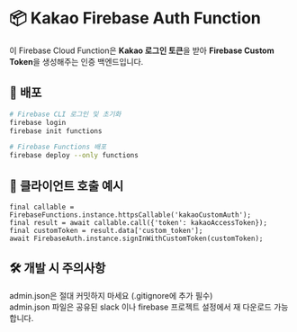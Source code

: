 # 📦 Kakao Firebase Auth Function

이 Firebase Cloud Function은 **Kakao 로그인 토큰**을 받아 **Firebase Custom Token**을 생성해주는 인증 백엔드입니다.

## 🚀 배포
```bash
# Firebase CLI 로그인 및 초기화
firebase login
firebase init functions

# Firebase Functions 배포
firebase deploy --only functions
```


## 📲 클라이언트 호출 예시
```
final callable = FirebaseFunctions.instance.httpsCallable('kakaoCustomAuth');
final result = await callable.call({'token': kakaoAccessToken});
final customToken = result.data['custom_token'];
await FirebaseAuth.instance.signInWithCustomToken(customToken);
```

## 🛠️ 개발 시 주의사항
admin.json은 절대 커밋하지 마세요 (.gitignore에 추가 필수)  
admin.json 파일은 공유된 slack 이나 firebase 프로젝트 설정에서 재 다운로드 가능합니다.
